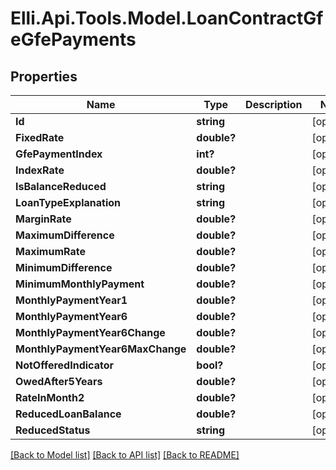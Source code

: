 # Elli.Api.Tools.Model.LoanContractGfeGfePayments
## Properties

Name | Type | Description | Notes
------------ | ------------- | ------------- | -------------
**Id** | **string** |  | [optional] 
**FixedRate** | **double?** |  | [optional] 
**GfePaymentIndex** | **int?** |  | [optional] 
**IndexRate** | **double?** |  | [optional] 
**IsBalanceReduced** | **string** |  | [optional] 
**LoanTypeExplanation** | **string** |  | [optional] 
**MarginRate** | **double?** |  | [optional] 
**MaximumDifference** | **double?** |  | [optional] 
**MaximumRate** | **double?** |  | [optional] 
**MinimumDifference** | **double?** |  | [optional] 
**MinimumMonthlyPayment** | **double?** |  | [optional] 
**MonthlyPaymentYear1** | **double?** |  | [optional] 
**MonthlyPaymentYear6** | **double?** |  | [optional] 
**MonthlyPaymentYear6Change** | **double?** |  | [optional] 
**MonthlyPaymentYear6MaxChange** | **double?** |  | [optional] 
**NotOfferedIndicator** | **bool?** |  | [optional] 
**OwedAfter5Years** | **double?** |  | [optional] 
**RateInMonth2** | **double?** |  | [optional] 
**ReducedLoanBalance** | **double?** |  | [optional] 
**ReducedStatus** | **string** |  | [optional] 

[[Back to Model list]](../README.md#documentation-for-models) [[Back to API list]](../README.md#documentation-for-api-endpoints) [[Back to README]](../README.md)

